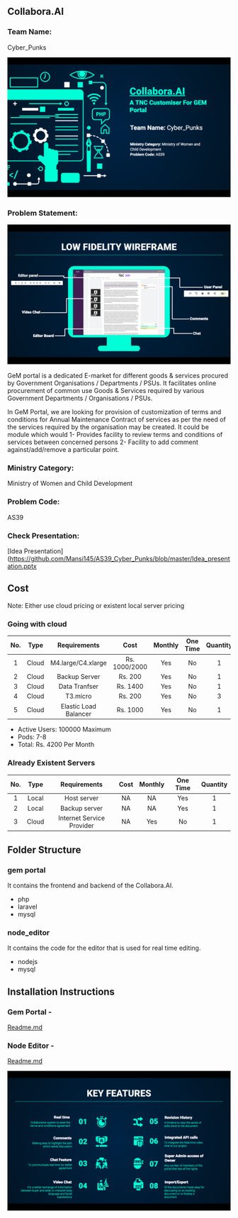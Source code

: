 ## Collabora.AI

### Team Name:
Cyber_Punks

![Theme](https://github.com/Mansi145/AS39_Cyber_Punks/blob/master/front1.png)

### Problem Statement: 

![Theme](https://github.com/Mansi145/AS39_Cyber_Punks/blob/master/front2.png)

GeM portal is a dedicated E-market for different goods & services procured by Government Organisations / Departments / PSUs. It facilitates online procurement of common use Goods & Services required by various Government Departments / Organisations / PSUs. 

In GeM Portal, we are looking for provision of customization of terms and conditions for Annual Maintenance Contract of services as per the need of the services required by the organisation may be created. It could be module which would 
1-  Provides facility to review terms and conditions of services between concerned persons 
2- Facility to add comment against/add/remove a particular point.

### Ministry Category: 
Ministry of Women and Child Development

### Problem Code:
AS39

### Check Presentation:
[Idea Presentation](https://github.com/Mansi145/AS39_Cyber_Punks/blob/master/Idea_presentation.pptx

## Cost

Note: Either use cloud pricing or existent local server pricing 

### Going with cloud
| No. | Type | Requirements | Cost | Monthly | One Time | Quantity | 
| :---: | :---: | :---: | :---: | :---: | :---: | :---: | 
| 1 | Cloud | M4.large/C4.xlarge| Rs. 1000/2000 | Yes | No | 1 | 
| 2 | Cloud | Backup Server | Rs. 200 | Yes | No | 1 |   
| 3 | Cloud | Data Tranfser | Rs. 1400 | Yes | No | 1 |
| 4 | Cloud | T3.micro | Rs. 200 | Yes | No | 3 |
| 5 | Cloud | Elastic Load Balancer | Rs. 1000 | Yes | No | 1 |

- Active Users: 100000 Maximum
- Pods: 7-8
- Total: Rs. 4200 Per Month
 

### Already Existent Servers
| No. | Type | Requirements | Cost | Monthly | One Time | Quantity | 
| :---: | :---: | :---: | :---: | :---: | :---: | :---: | 
| 1 | Local | Host server | NA | NA | Yes | 1 |  
| 2 | Local | Backup server | NA | NA | Yes | 1 |    
| 3 | Cloud | Internet Service Provider | NA | Yes | No | 1 |


## Folder Structure
### gem portal
It contains the frontend and backend of the Collabora.AI. 
- php
- laravel
- mysql

### node_editor
It contains the code for the editor that is used for real time editing.
- nodejs
- mysql

## Installation Instructions 
### Gem Portal - 
[Readme.md](https://github.com/Mansi145/AS39_Cyber_Punks/blob/master/gem%20portal/README.md)
### Node Editor - 
[Readme.md](https://github.com/Mansi145/AS39_Cyber_Punks/blob/master/node_editor/ReadMe.md)

![Theme](https://github.com/Mansi145/AS39_Cyber_Punks/blob/master/front3.png)